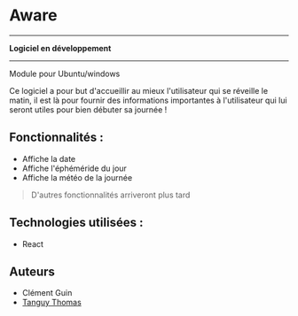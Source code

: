 # Aware

---

**Logiciel en développement**

---

Module pour Ubuntu/windows

Ce logiciel a pour but d'accueillir au mieux l'utilisateur qui se réveille le matin, il est là pour fournir des informations importantes à l'utilisateur qui lui seront utiles pour bien débuter sa journée !

## Fonctionnalités :

- Affiche la date
- Affiche l'éphéméride du jour
- Affiche la météo de la journée

> D'autres fonctionnalités arriveront plus tard

## Technologies utilisées :

- React

## Auteurs

- Clément Guin
- [Tanguy Thomas](https://mfrizzy.fr)
